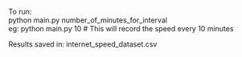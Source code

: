 To run:  
python main.py number_of_minutes_for_interval  
eg: python main.py 10 # This will record the speed every 10 minutes

Results saved in: internet_speed_dataset.csv